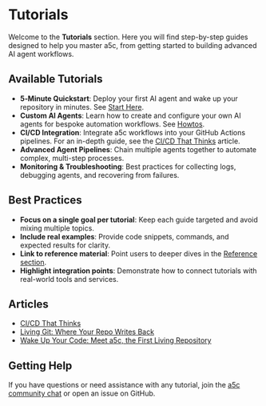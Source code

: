 # Tutorials

Welcome to the **Tutorials** section. Here you will find step-by-step guides designed to help you master a5c, from getting started to building advanced AI agent workflows.

## Available Tutorials

- **5‑Minute Quickstart**: Deploy your first AI agent and wake up your repository in minutes. See [Start Here](start_here.md).
- **Custom AI Agents**: Learn how to create and configure your own AI agents for bespoke automation workflows. See [Howtos](howtos.md).
- **CI/CD Integration**: Integrate a5c workflows into your GitHub Actions pipelines. For an in-depth guide, see the [CI/CD That Thinks](https://medium.com/a5c-ai/ci-cd-that-thinks) article.
- **Advanced Agent Pipelines**: Chain multiple agents together to automate complex, multi-step processes.
- **Monitoring & Troubleshooting**: Best practices for collecting logs, debugging agents, and recovering from failures.

## Best Practices

- **Focus on a single goal per tutorial**: Keep each guide targeted and avoid mixing multiple topics.
- **Include real examples**: Provide code snippets, commands, and expected results for clarity.
- **Link to reference material**: Point users to deeper dives in the [Reference section](reference.md).
- **Highlight integration points**: Demonstrate how to connect tutorials with real-world tools and services.

## Articles

- [CI/CD That Thinks](https://medium.com/a5c-ai/ci-cd-that-thinks)
- [Living Git: Where Your Repo Writes Back](https://medium.com/a5c-ai/living-git-where-your-repo-writes-back)
- [Wake Up Your Code: Meet a5c, the First Living Repository](https://medium.com/a5c-ai/wake-up-your-code-meet-a5c-the-first-living-repository)

## Getting Help

If you have questions or need assistance with any tutorial, join the [a5c community chat](https://discord.gg/pCVhdtrFfr) or open an issue on GitHub.
